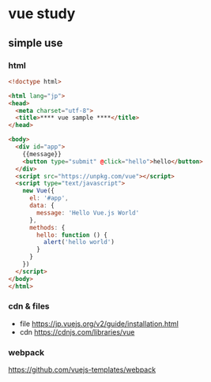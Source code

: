 # vue study

## simple use

### html

```html
<!doctype html>

<html lang="jp">
<head>
  <meta charset="utf-8">
  <title>**** vue sample ****</title>
</head>

<body>
  <div id="app">
    {{message}}
    <button type="submit" @click="hello">hello</button>
  </div>
  <script src="https://unpkg.com/vue"></script>
  <script type="text/javascript">
    new Vue({
      el: '#app',
      data: {
        message: 'Hello Vue.js World'
      },
      methods: {
        hello: function () {
          alert('hello world')
        }
      }
    })
  </script>
</body>
</html>
```

### cdn & files

- file <https://jp.vuejs.org/v2/guide/installation.html>
- cdn <https://cdnjs.com/libraries/vue>

### webpack

<https://github.com/vuejs-templates/webpack>